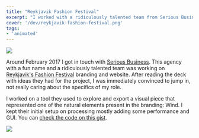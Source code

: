 ```yaml
---
title: "Reykjavik Fashion Festival"
excerpt: "I worked with a ridiculously talented team from Serious Business on a tool to explore and export visuals related to one of the natural elements present in the Reykjavik's Fashion Festival brand: Wind."
cover: '/dev/reykjavik-fashion-festival.png'
tags:
- 'animated'
---
```


![](/dev/reykjavik-fashion-festival.png)

Around February 2017 I got in touch with [Serious Business](http://seriousbusiness.agency/). This agency with a fun name and a ridiculously talented team was working on [Reykjavik's Fashion Festival](https://serious.business/case/rff/) branding and website. After reading the deck with ideas they had for the project, I was immediately convinced to jump in, not really caring about the specifics of my role.

I worked on a tool they used to explore and export a visual piece that represented one of the natural elements present in the branding: Wind. I kept their initial setup on processing mostly adding some performance and GUI. You can [check the code on this gist](https://gist.github.com/murilopolese/3d7de2f5ef30d36737273567ff96795e).

![](/wind_processing.gif)
